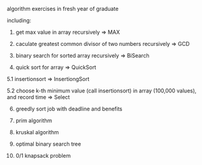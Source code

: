 algorithm exercises in fresh year of graduate 

including:

1. get max value in array recursively => MAX

2. caculate greatest common divisor of two numbers recursively => GCD

3. binary search for sorted array recursively => BiSearch

4. quick sort for array => QuickSort

5.1 insertionsort => InsertiongSort

5.2 choose k-th minimum value (call insertionsort) in array (100,000 values), and record time => Select

6. greedly sort job with deadline and benefits

7. prim algorithm

8. kruskal algorithm

9. optimal binary search tree

10. 0/1 knapsack problem


